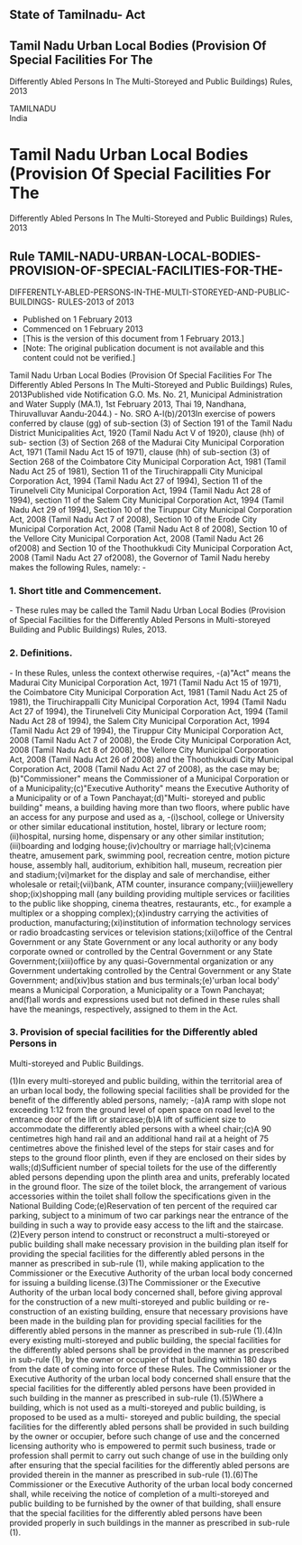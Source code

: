 ## State of Tamilnadu- Act

## Tamil Nadu Urban Local Bodies (Provision Of Special Facilities For The
Differently Abled Persons In The Multi-Storeyed and Public Buildings) Rules,
2013

TAMILNADU  
India

# Tamil Nadu Urban Local Bodies (Provision Of Special Facilities For The
Differently Abled Persons In The Multi-Storeyed and Public Buildings) Rules,
2013

## Rule TAMIL-NADU-URBAN-LOCAL-BODIES-PROVISION-OF-SPECIAL-FACILITIES-FOR-THE-
DIFFERENTLY-ABLED-PERSONS-IN-THE-MULTI-STOREYED-AND-PUBLIC-BUILDINGS-
RULES-2013 of 2013

  * Published on 1 February 2013 
  * Commenced on 1 February 2013 
  * [This is the version of this document from 1 February 2013.] 
  * [Note: The original publication document is not available and this content could not be verified.] 

Tamil Nadu Urban Local Bodies (Provision Of Special Facilities For The
Differently Abled Persons In The Multi-Storeyed and Public Buildings) Rules,
2013Published vide Notification G.O. Ms. No. 21, Municipal Administration and
Water Supply (MA.1), 1st February 2013, Thai 19, Nandhana, Thiruvalluvar
Aandu-2044.) - No. SRO A-l(b)/2013In exercise of powers conferred by clause
(gg) of sub-section (3) of Section 191 of the Tamil Nadu District
Municipalities Act, 1920 (Tamil Nadu Act V of 1920), clause (hh) of sub-
section (3) of Section 268 of the Madurai City Municipal Corporation Act, 1971
(Tamil Nadu Act 15 of 1971), clause (hh) of sub-section (3) of Section 268 of
the Coimbatore City Municipal Corporation Act, 1981 (Tamil Nadu Act 25 of
1981), Section 11 of the Tiruchirappalli City Municipal Corporation Act, 1994
(Tamil Nadu Act 27 of 1994), Section 11 of the Tirunelveli City Municipal
Corporation Act, 1994 (Tamil Nadu Act 28 of 1994), section 11 of the Salem
City Municipal Corporation Act, 1994 (Tamil Nadu Act 29 of 1994), Section 10
of the Tiruppur City Municipal Corporation Act, 2008 (Tamil Nadu Act 7 of
2008), Section 10 of the Erode City Municipal Corporation Act, 2008 (Tamil
Nadu Act 8 of 2008), Section 10 of the Vellore City Municipal Corporation Act,
2008 (Tamil Nadu Act 26 of2008) and Section 10 of the Thoothukkudi City
Municipal Corporation Act, 2008 (Tamil Nadu Act 27 of2008), the Governor of
Tamil Nadu hereby makes the following Rules, namely: -

### 1. Short title and Commencement.

\- These rules may be called the Tamil Nadu Urban Local Bodies (Provision of
Special Facilities for the Differently Abled Persons in Multi-storeyed
Building and Public Buildings) Rules, 2013.

### 2. Definitions.

\- In these Rules, unless the context otherwise requires, -(a)"Act" means the
Madurai City Municipal Corporation Act, 1971 (Tamil Nadu Act 15 of 1971), the
Coimbatore City Municipal Corporation Act, 1981 (Tamil Nadu Act 25 of 1981),
the Tiruchirappalli City Municipal Corporation Act, 1994 (Tamil Nadu Act 27 of
1994), the Tirunelveli City Municipal Corporation Act, 1994 (Tamil Nadu Act 28
of 1994), the Salem City Municipal Corporation Act, 1994 (Tamil Nadu Act 29 of
1994), the Tiruppur City Municipal Corporation Act, 2008 (Tamil Nadu Act 7 of
2008), the Erode City Municipal Corporation Act, 2008 (Tamil Nadu Act 8 of
2008), the Vellore City Municipal Corporation Act, 2008 (Tamil Nadu Act 26 of
2008) and the Thoothukkudi City Municipal Corporation Act, 2008 (Tamil Nadu
Act 27 of 2008), as the case may be;(b)"Commissioner" means the Commissioner
of a Municipal Corporation or of a Municipality;(c)"Executive Authority" means
the Executive Authority of a Municipality or of a Town Panchayat;(d)"Multi-
storeyed and public building" means, a building having more than two floors,
where public have an access for any purpose and used as a, -(i)school, college
or University or other similar educational institution, hostel, library or
lecture room;(ii)hospital, nursing home, dispensary or any other similar
institution;(iii)boarding and lodging house;(iv)choultry or marriage
hall;(v)cinema theatre, amusement park, swimming pool, recreation centre,
motion picture house, assembly hall, auditorium, exhibition hall, museum,
recreation pier and stadium;(vi)market for the display and sale of
merchandise, either wholesale or retail;(vii)bank, ATM counter, insurance
company;(viii)jewellery shop;(ix)shopping mall (any building providing
multiple services or facilities to the public like shopping, cinema theatres,
restaurants, etc., for example a multiplex or a shopping complex);(x)industry
carrying the activities of production, manufacturing;(xi)institution of
information technology services or radio broadcasting services or television
stations;(xii)office of the Central Government or any State Government or any
local authority or any body corporate owned or controlled by the Central
Government or any State Government;(xiii)office by any quasi-Governmental
organization or any Government undertaking controlled by the Central
Government or any State Government; and(xiv)bus station and bus
terminals;(e)'urban local body' means a Municipal Corporation, a Municipality
or a Town Panchayat; and(f)all words and expressions used but not defined in
these rules shall have the meanings, respectively, assigned to them in the
Act.

### 3. Provision of special facilities for the Differently abled Persons in
Multi-storeyed and Public Buildings.

(1)In every multi-storeyed and public building, within the territorial area of
an urban local body, the following special facilities shall be provided for
the benefit of the differently abled persons, namely; -(a)A ramp with slope
not exceeding 1:12 from the ground level of open space on road level to the
entrance door of the lift or staircase;(b)A lift of sufficient size to
accommodate the differently abled persons with a wheel chair;(c)A 90
centimetres high hand rail and an additional hand rail at a height of 75
centimetres above the finished level of the steps for stair cases and for
steps to the ground floor plinth, even if they are enclosed on their sides by
walls;(d)Sufficient number of special toilets for the use of the differently
abled persons depending upon the plinth area and units, preferably located in
the ground floor. The size of the toilet block, the arrangement of various
accessories within the toilet shall follow the specifications given in the
National Building Code;(e)Reservation of ten percent of the required car
parking, subject to a minimum of two car parkings near the entrance of the
building in such a way to provide easy access to the lift and the
staircase.(2)Every person intend to construct or reconstruct a multi-storeyed
or public building shall make necessary provision in the building plan itself
for providing the special facilities for the differently abled persons in the
manner as prescribed in sub-rule (1), while making application to the
Commissioner or the Executive Authority of the urban local body concerned for
issuing a building license.(3)The Commissioner or the Executive Authority of
the urban local body concerned shall, before giving approval for the
construction of a new multi-storeyed and public building or re-construction of
an existing building, ensure that necessary provisions have been made in the
building plan for providing special facilities for the differently abled
persons in the manner as prescribed in sub-rule (1).(4)In every existing
multi-storeyed and public building, the special facilities for the differently
abled persons shall be provided in the manner as prescribed in sub-rule (1),
by the owner or occupier of that building within 180 days from the date of
coming into force of these Rules. The Commissioner or the Executive Authority
of the urban local body concerned shall ensure that the special facilities for
the differently abled persons have been provided in such building in the
manner as prescribed in sub-rule (1).(5)Where a building, which is not used as
a multi-storeyed and public building, is proposed to be used as a multi-
storeyed and public building, the special facilities for the differently abled
persons shall be provided in such building by the owner or occupier, before
such change of use and the concerned licensing authority who is empowered to
permit such business, trade or profession shall permit to carry out such
change of use in the building only after ensuring that the special facilities
for the differently abled persons are provided therein in the manner as
prescribed in sub-rule (1).(6)The Commissioner or the Executive Authority of
the urban local body concerned shall, while receiving the notice of completion
of a multi-storeyed and public building to be furnished by the owner of that
building, shall ensure that the special facilities for the differently abled
persons have been provided properly in such buildings in the manner as
prescribed in sub-rule (1).

